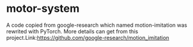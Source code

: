 # motor-system
A code copied from google-research which named motion-imitation was rewrited with PyTorch.
More details can get from this project.Link:https://github.com/google-research/motion_imitation

